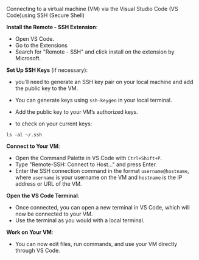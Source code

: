 Connecting to a virtual machine (VM) via the Visual Studio Code (VS Code)using SSH (Secure Shell)

 **Install the Remote - SSH Extension**:
   - Open VS Code.
   - Go to the Extensions 
   - Search for "Remote - SSH" and click install on the extension by Microsoft.

**Set Up SSH Keys** (if necessary):
   - you’ll need to generate an SSH key pair on your local machine and add the public key to the VM.
   - You can generate keys using `ssh-keygen` in your local terminal.
   - Add the public key to your VM’s authorized keys.

- to check on your current keys:
```
ls -al ~/.ssh
```     

**Connect to Your VM**:
   - Open the Command Palette in VS Code with `Ctrl+Shift+P`.
   - Type "Remote-SSH: Connect to Host..." and press Enter.
   - Enter the SSH connection command in the format `username@hostname`, where `username` is your username on the VM and `hostname` is the IP address or URL of the VM.

**Open the VS Code Terminal**:
   - Once connected, you can open a new terminal in VS Code, which will now be connected to your VM.
   - Use the terminal as you would with a local terminal.

**Work on Your VM**:
   - You can now edit files, run commands, and use your VM directly through VS Code.
